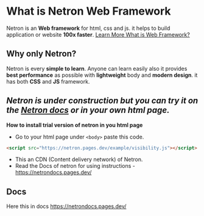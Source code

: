 # What is Netron Web Framework
Netron is an **Web framework** for html, css and js. it helps to build application or website **100x faster**. [Learn More What is Web Framework?]( https://en.wikipedia.org/wiki/Web_framework#:~:text=A%20web%20framework%20(WF)%20or%20web%20application%20framework%20(WAF)%20is%20a%20software%20framework%20that%20is%20designed%20to%20support%20the%20development%20of%20web%20applications%20including%20web%20services%2C%20web%20resources%2C%20and%20web%20APIs.) 

## Why only Netron? 
Netron is every **simple to learn**. Anyone can learn easily also it provides **best performance** as possible with **lightweight** body and **modern design**. it has both **CSS** and **JS** framework. 

## _Netron is under construction but you can try it on the [Netron docs](https://netrondocs.pages.dev/) or in your own html page._

**How to install trial version of netron in you html page**
- Go to your html page under `<body>` paste this code.
```html
<script src="https://netron.pages.dev/example/visibility.js"></script>
```
- This an CDN (Content delivery network) of Netron.
- Read the Docs of netron for using instructions - https://netrondocs.pages.dev/

## Docs
Here this in docs https://netrondocs.pages.dev/
